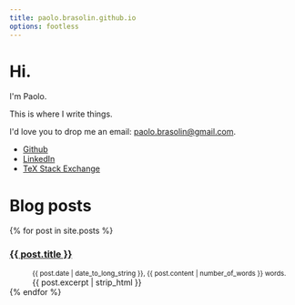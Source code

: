 ```yaml
---
title: paolo.brasolin.github.io
options: footless
---
```


<h1 id="about">Hi.</h1>

I'm Paolo.

This is where I write things.

I'd love you to drop me an email:
<a href="mailto:{{site.author.email}}">paolo.brasolin@gmail.com</a>.

<ul class="contact">
<li><a href="https://github.com/paolobrasolin/"
       class="github button">Github</a>
<li><a href="https://www.linkedin.com/in/paolobrasolin"
       class="linkedin button">LinkedIn</a>
<li><a href="http://tex.stackexchange.com/users/82186/paolo-brasolin"
       class="tex-stackexchange button">TeX Stack Exchange</a>
</ul>

<h1 id="blog">Blog posts</h1>

<dl class="posts-list">
{% for post in site.posts %}
<dt><h3><a href="{{ post.url }}">{{ post.title }}</a></h3></dt>
<dd>
  <small><time datetime="{{ post.date | date_to_xmlschema }}">{{ post.date | date_to_long_string }}</time>,
  {{ post.content | number_of_words }} words.</small><br>
  {{ post.excerpt | strip_html }} 
</dd>
{% endfor %}
</dl>



